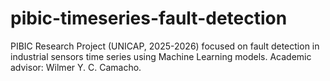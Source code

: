# pibic-timeseries-fault-detection
PIBIC Research Project (UNICAP, 2025-2026) focused on fault detection in industrial sensors time series using Machine Learning models. Academic advisor: Wilmer Y. C. Camacho.

